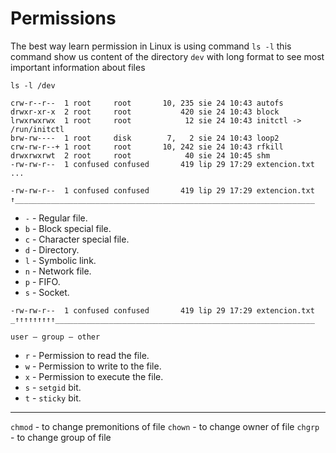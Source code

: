 # Permissions
The best way learn permission in Linux is using command `ls -l` this command show us content of the directory `dev`
with long format to see most important information about files
``` shell
ls -l /dev

crw-r--r--  1 root     root       10, 235 sie 24 10:43 autofs
drwxr-xr-x  2 root     root           420 sie 24 10:43 block
lrwxrwxrwx  1 root     root            12 sie 24 10:43 initctl -> /run/initctl
brw-rw----  1 root     disk        7,   2 sie 24 10:43 loop2
crw-rw-r--+ 1 root     root       10, 242 sie 24 10:43 rfkill
drwxrwxrwt  2 root     root            40 sie 24 10:45 shm
-rw-rw-r--  1 confused confused       419 lip 29 17:29 extencion.txt
...
```

``` 
-rw-rw-r--  1 confused confused       419 lip 29 17:29 extencion.txt
↑___________________________________________________________________
```

-   `-` - Regular file.
-   `b` - Block special file.
-   `c` - Character special file.
-   `d` - Directory.
-   `l` - Symbolic link.
-   `n` - Network file.
-   `p` - FIFO.
-   `s` - Socket.

``` 
-rw-rw-r--  1 confused confused       419 lip 29 17:29 extencion.txt
_↑↑↑↑↑↑↑↑↑__________________________________________________________
```
`user – group – other`
-   `r` - Permission to read the file.
-   `w` - Permission to write to the file.
-   `x` - Permission to execute the file.
-   `s` - `setgid` bit.
-   `t` - `sticky` bit.
---
`chmod` - to change premonitions of file
`chown` - to change owner of file
`chgrp` - to change group of file
